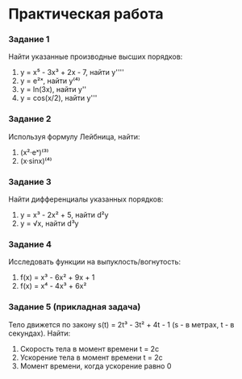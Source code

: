 # Практическая работа

### Задание 1
Найти указанные производные высших порядков:

1. y = x⁵ - 3x³ + 2x - 7, найти y''''
2. y = e²ˣ, найти y⁽⁴⁾
3. y = ln(3x), найти y''
4. y = cos(x/2), найти y'''

### Задание 2
Используя формулу Лейбница, найти:

1. (x²·eˣ)⁽³⁾
2. (x·sinx)⁽⁴⁾

### Задание 3
Найти дифференциалы указанных порядков:

1. y = x³ - 2x² + 5, найти d²y
2. y = √x, найти d³y

### Задание 4
Исследовать функции на выпуклость/вогнутость:

1. f(x) = x³ - 6x² + 9x + 1
2. f(x) = x⁴ - 4x³ + 6x²

### Задание 5 (прикладная задача)
Тело движется по закону s(t) = 2t³ - 3t² + 4t - 1 (s - в метрах, t - в секундах). Найти:
1. Скорость тела в момент времени t = 2с
2. Ускорение тела в момент времени t = 2с
3. Момент времени, когда ускорение равно 0